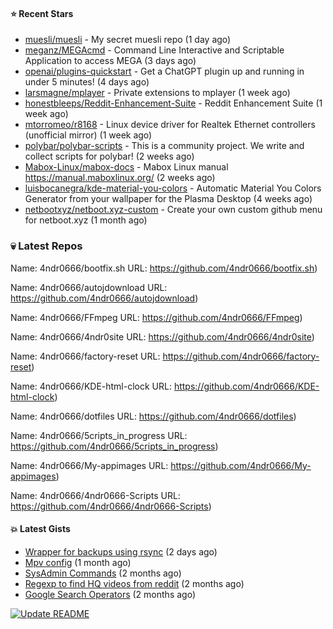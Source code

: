 #### ⭐ Recent Stars

- [muesli/muesli](https://github.com/muesli/muesli) - My secret muesli repo (1 day ago)
- [meganz/MEGAcmd](https://github.com/meganz/MEGAcmd) - Command Line Interactive and Scriptable Application to access MEGA (3 days ago)
- [openai/plugins-quickstart](https://github.com/openai/plugins-quickstart) - Get a ChatGPT plugin up and running in under 5 minutes! (4 days ago)
- [larsmagne/mplayer](https://github.com/larsmagne/mplayer) - Private extensions to mplayer (1 week ago)
- [honestbleeps/Reddit-Enhancement-Suite](https://github.com/honestbleeps/Reddit-Enhancement-Suite) - Reddit Enhancement Suite (1 week ago)
- [mtorromeo/r8168](https://github.com/mtorromeo/r8168) - Linux device driver for Realtek Ethernet controllers (unofficial mirror) (1 week ago)
- [polybar/polybar-scripts](https://github.com/polybar/polybar-scripts) - This is a community project. We write and collect scripts for polybar! (2 weeks ago)
- [Mabox-Linux/mabox-docs](https://github.com/Mabox-Linux/mabox-docs) - Mabox Linux manual https://manual.maboxlinux.org/ (2 weeks ago)
- [luisbocanegra/kde-material-you-colors](https://github.com/luisbocanegra/kde-material-you-colors) - Automatic Material You Colors Generator from your wallpaper for the Plasma Desktop (4 weeks ago)
- [netbootxyz/netboot.xyz-custom](https://github.com/netbootxyz/netboot.xyz-custom) - Create your own custom github menu for netboot.xyz (1 month ago)

### :skull:  Latest Repos

Name: 4ndr0666/bootfix.sh
URL: https://github.com/4ndr0666/bootfix.sh)

Name: 4ndr0666/autojdownload
URL: https://github.com/4ndr0666/autojdownload)

Name: 4ndr0666/FFmpeg
URL: https://github.com/4ndr0666/FFmpeg)

Name: 4ndr0666/4ndr0site
URL: https://github.com/4ndr0666/4ndr0site)

Name: 4ndr0666/factory-reset
URL: https://github.com/4ndr0666/factory-reset)

Name: 4ndr0666/KDE-html-clock
URL: https://github.com/4ndr0666/KDE-html-clock)

Name: 4ndr0666/dotfiles
URL: https://github.com/4ndr0666/dotfiles)

Name: 4ndr0666/5cripts_in_progress
URL: https://github.com/4ndr0666/5cripts_in_progress)

Name: 4ndr0666/My-appimages
URL: https://github.com/4ndr0666/My-appimages)

Name: 4ndr0666/4ndr0666-Scripts
URL: https://github.com/4ndr0666/4ndr0666-Scripts)


#### :boom: Latest Gists

- [Wrapper for backups using rsync](https://gist.github.com/3362509f90976becb3b1442c29ae6117) (2 days ago)
- [Mpv config](https://gist.github.com/3b374e66eeb82b8d049b9fb70c5f2b16) (1 month ago)
- [SysAdmin Commands](https://gist.github.com/cc2c3e025404fd8c30ffa4bbdf21b26f) (2 months ago)
- [Regexp to find HQ videos from reddit](https://gist.github.com/17861fde61b7e817543c68b552f1658c) (2 months ago)
- [Google Search Operators](https://gist.github.com/2eef7f425e61110e8f1eb2232a918fb9) (2 months ago)

[![Update README](https://github.com/4ndr0666/4ndr0666/actions/workflows/readme-scribe.yml/badge.svg)](https://github.com/4ndr0666/4ndr0666/actions/workflows/readme-scribe.yml)

